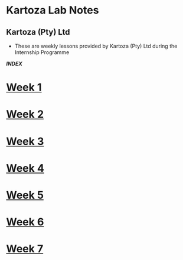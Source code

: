 # Kartoza Lab Notes

## Kartoza (Pty) Ltd 

- These are weekly lessons provided by Kartoza (Pty) Ltd during the Internship Programme    

***INDEX***

# [Week 1](./labNotes.md#week-1 'Work in Week 1')

# [Week 2](./labNotes.md#week-2 'Work in Week 2')

# [Week 3](./labNotes.md#week-3 'Work in Week 3')

# [Week 4](./labNotes.md#week-4 'Work in Week 4')

# [Week 5](./labNotes.md#week-5 'Work in Week 5')
        
# [Week 6](./labNotes.md#week-6 'Work in Week 6')

# [Week 7](./labNotes.md#week-7 'Work in Week 7')
